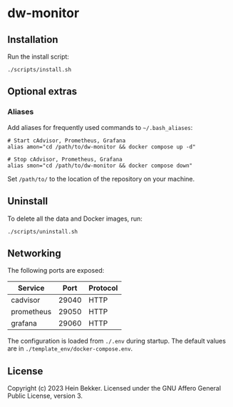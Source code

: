# dw-monitor

## Installation

Run the install script:

```shell
./scripts/install.sh
```

## Optional extras

### Aliases

Add aliases for frequently used commands to `~/.bash_aliases`:

```shell
# Start cAdvisor, Prometheus, Grafana
alias amon="cd /path/to/dw-monitor && docker compose up -d"

# Stop cAdvisor, Prometheus, Grafana
alias smon="cd /path/to/dw-monitor && docker compose down"
```

Set `/path/to/` to the location of the repository on your machine.

## Uninstall

To delete all the data and Docker images, run:

```shell
./scripts/uninstall.sh
```

## Networking

The following ports are exposed:

| Service            | Port  | Protocol              |
|--------------------|-------|-----------------------|
| cadvisor           | 29040 | HTTP                  |
| prometheus         | 29050 | HTTP                  |
| grafana            | 29060 | HTTP                  |

The configuration is loaded from `./.env` during startup. The default values are in `./template_env/docker-compose.env`.

## License

Copyright (c) 2023 Hein Bekker. Licensed under the GNU Affero General Public License, version 3.
